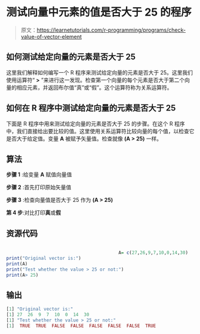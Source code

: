# 测试向量中元素的值是否大于 25 的程序

> 原文：<https://learnetutorials.com/r-programming/programs/check-value-of-vector-element>

## 如何测试给定向量的元素是否大于 25

这里我们解释如何编写一个 R 程序来测试给定向量的元素是否大于 25。这里我们使用运算符“ **>** ”来进行这一发现。检查第一个向量的每个元素是否大于第二个向量的相应元素，并返回布尔值“真”或“假”。这个运算符称为关系运算符。

## 如何在 R 程序中测试给定向量的元素是否大于 25

下面是 R 程序中用来测试给定向量的元素是否大于 25 的步骤。在这个 R 程序中，我们直接给出要比较的值。这里使用关系运算符比较向量的每个值，以检查它是否大于给定值。变量 **A** 被赋予矢量值。检查就像 **(A > 25)** 一样。

## 算法

**步骤 1** :给变量 **A** 赋值向量值

**步骤 2** :首先打印原始矢量值

**步骤 3** :检查向量值是否大于 25 作为 **(A > 25)**

**第 4 步**:对比打印**真**或**假**

## 资源代码

```r

                                          A= c(27,26,9,7,10,0,14,30)
print("Original vector is:")
print(A)
print("Test whether the value > 25 or not:")
print(A> 25)

```

## 输出

```r
[1] "Original vector is:"
[1] 27  26  9  7  10  0  14  30
[1] "Test whether the value > 25 or not:"
[1]  TRUE  TRUE  FALSE  FALSE  FALSE  FALSE  FALSE  TRUE 
```